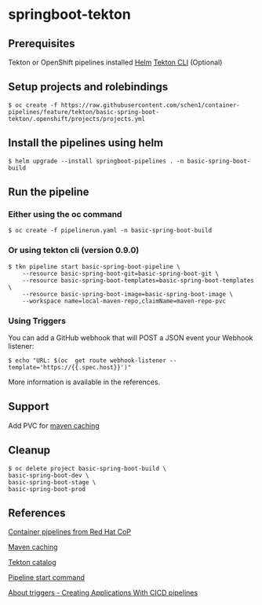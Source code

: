 # springboot-tekton

## Prerequisites
Tekton or OpenShift pipelines installed
[Helm](https://helm.sh/)
[Tekton CLI](https://github.com/tektoncd/cli) (Optional)

## Setup projects and rolebindings
```
$ oc create -f https://raw.githubusercontent.com/schen1/container-pipelines/feature/tekton/basic-spring-boot-tekton/.openshift/projects/projects.yml
```

## Install the pipelines using helm

```
$ helm upgrade --install springboot-pipelines . -n basic-spring-boot-build
```

## Run the pipeline
### Either using the oc command

```
$ oc create -f pipelinerun.yaml -n basic-spring-boot-build
```
### Or using tekton cli (version 0.9.0)
```
$ tkn pipeline start basic-spring-boot-pipeline \
    --resource basic-spring-boot-git=basic-spring-boot-git \
    --resource basic-spring-boot-templates=basic-spring-boot-templates \
    --resource basic-spring-boot-image=basic-spring-boot-image \
    --workspace name=local-maven-repo,claimName=maven-repo-pvc
```

### Using Triggers

You can add a GitHub webhook that will POST a JSON event your Webhook listener:
```
$ echo "URL: $(oc  get route webhook-listener --template='https://{{.spec.host}}')"
```

More information is available in the references.

## Support
Add PVC for [maven caching](https://developers.redhat.com/blog/2020/02/26/speed-up-maven-builds-in-tekton-pipelines/)

## Cleanup
```
$ oc delete project basic-spring-boot-build \
basic-spring-boot-dev \
basic-spring-boot-stage \
basic-spring-boot-prod
```

## References
[Container pipelines from Red Hat CoP](https://github.com/redhat-cop/container-pipelines/tree/master/basic-spring-boot-tekton)

[Maven caching](https://developers.redhat.com/blog/2020/02/26/speed-up-maven-builds-in-tekton-pipelines/)

[Tekton catalog](https://github.com/tektoncd/catalog)

[Pipeline start command](https://github.com/tektoncd/cli/blob/master/docs/reference/cmd/pipeline_start.md)

[About triggers - Creating Applications With CICD pipelines](https://docs.openshift.com/container-platform/4.4/pipelines/creating-applications-with-cicd-pipelines.html#about-triggers_creating-applications-with-cicd-pipelines)